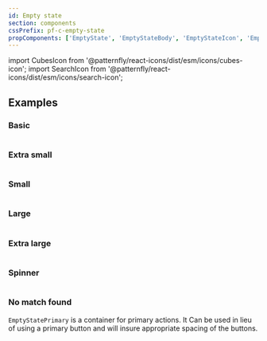 ```yaml
---
id: Empty state
section: components
cssPrefix: pf-c-empty-state
propComponents: ['EmptyState', 'EmptyStateBody', 'EmptyStateIcon', 'EmptyStatePrimary','EmptyStateSecondaryActions']
---
```

import CubesIcon from '@patternfly/react-icons/dist/esm/icons/cubes-icon';
import SearchIcon from '@patternfly/react-icons/dist/esm/icons/search-icon';

## Examples
### Basic

```ts file="EmptyStateBasic.tsx"
```

### Extra small

```ts file="EmptyStateExtraSmall.tsx"
```

### Small

```ts file="EmptyStateSmall.tsx"
```

### Large

```ts file="EmptyStateLarge.tsx"
```

### Extra large

```ts file="EmptyStateExtraLarge.tsx"
```

### Spinner

```ts file="EmptyStateSpinner.tsx"
```

### No match found

`EmptyStatePrimary` is a container for primary actions. It Can be used in lieu of using a primary button and will insure appropriate spacing of the buttons.

```ts file="EmptyStateNoMatchFound.tsx"
```
